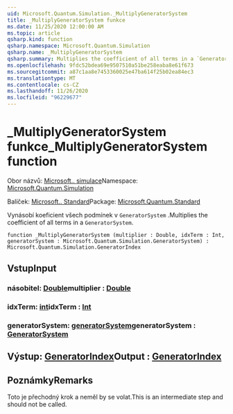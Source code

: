 ```yaml
---
uid: Microsoft.Quantum.Simulation._MultiplyGeneratorSystem
title: _MultiplyGeneratorSystem funkce
ms.date: 11/25/2020 12:00:00 AM
ms.topic: article
qsharp.kind: function
qsharp.namespace: Microsoft.Quantum.Simulation
qsharp.name: _MultiplyGeneratorSystem
qsharp.summary: Multiplies the coefficient of all terms in a `GeneratorSystem`.
ms.openlocfilehash: 9fdc52bdea69e9507510a51be258eaba8e61f673
ms.sourcegitcommit: a87c1aa8e7453360025e47ba614f25b02ea84ec3
ms.translationtype: MT
ms.contentlocale: cs-CZ
ms.lasthandoff: 11/26/2020
ms.locfileid: "96229677"
---
```

# <a name="_multiplygeneratorsystem-function"></a><span data-ttu-id="9d57a-102">_MultiplyGeneratorSystem funkce</span><span class="sxs-lookup"><span data-stu-id="9d57a-102">_MultiplyGeneratorSystem function</span></span>

<span data-ttu-id="9d57a-103">Obor názvů: [Microsoft.. simulace](xref:Microsoft.Quantum.Simulation)</span><span class="sxs-lookup"><span data-stu-id="9d57a-103">Namespace: [Microsoft.Quantum.Simulation](xref:Microsoft.Quantum.Simulation)</span></span>

<span data-ttu-id="9d57a-104">Balíček: [Microsoft.. Standard](https://nuget.org/packages/Microsoft.Quantum.Standard)</span><span class="sxs-lookup"><span data-stu-id="9d57a-104">Package: [Microsoft.Quantum.Standard](https://nuget.org/packages/Microsoft.Quantum.Standard)</span></span>


<span data-ttu-id="9d57a-105">Vynásobí koeficient všech podmínek v `GeneratorSystem` .</span><span class="sxs-lookup"><span data-stu-id="9d57a-105">Multiplies the coefficient of all terms in a `GeneratorSystem`.</span></span>

```qsharp
function _MultiplyGeneratorSystem (multiplier : Double, idxTerm : Int, generatorSystem : Microsoft.Quantum.Simulation.GeneratorSystem) : Microsoft.Quantum.Simulation.GeneratorIndex
```


## <a name="input"></a><span data-ttu-id="9d57a-106">Vstup</span><span class="sxs-lookup"><span data-stu-id="9d57a-106">Input</span></span>

### <a name="multiplier--double"></a><span data-ttu-id="9d57a-107">násobitel: [Double](xref:microsoft.quantum.lang-ref.double)</span><span class="sxs-lookup"><span data-stu-id="9d57a-107">multiplier : [Double](xref:microsoft.quantum.lang-ref.double)</span></span>




### <a name="idxterm--int"></a><span data-ttu-id="9d57a-108">idxTerm: [int](xref:microsoft.quantum.lang-ref.int)</span><span class="sxs-lookup"><span data-stu-id="9d57a-108">idxTerm : [Int](xref:microsoft.quantum.lang-ref.int)</span></span>




### <a name="generatorsystem--generatorsystem"></a><span data-ttu-id="9d57a-109">generatorSystem: [generatorSystem](xref:Microsoft.Quantum.Simulation.GeneratorSystem)</span><span class="sxs-lookup"><span data-stu-id="9d57a-109">generatorSystem : [GeneratorSystem](xref:Microsoft.Quantum.Simulation.GeneratorSystem)</span></span>





## <a name="output--generatorindex"></a><span data-ttu-id="9d57a-110">Výstup: [GeneratorIndex](xref:Microsoft.Quantum.Simulation.GeneratorIndex)</span><span class="sxs-lookup"><span data-stu-id="9d57a-110">Output : [GeneratorIndex](xref:Microsoft.Quantum.Simulation.GeneratorIndex)</span></span>



## <a name="remarks"></a><span data-ttu-id="9d57a-111">Poznámky</span><span class="sxs-lookup"><span data-stu-id="9d57a-111">Remarks</span></span>

<span data-ttu-id="9d57a-112">Toto je přechodný krok a neměl by se volat.</span><span class="sxs-lookup"><span data-stu-id="9d57a-112">This is an intermediate step and should not be called.</span></span>